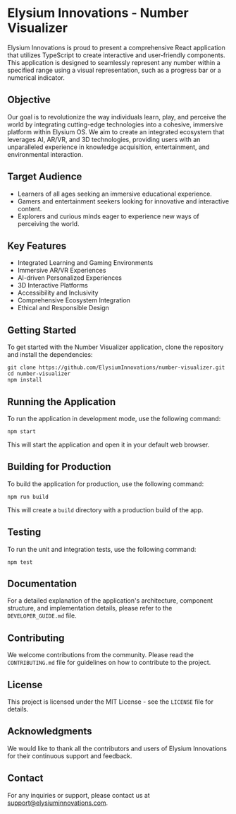 # Elysium Innovations - Number Visualizer

Elysium Innovations is proud to present a comprehensive React application that utilizes TypeScript to create interactive and user-friendly components. This application is designed to seamlessly represent any number within a specified range using a visual representation, such as a progress bar or a numerical indicator.

## Objective

Our goal is to revolutionize the way individuals learn, play, and perceive the world by integrating cutting-edge technologies into a cohesive, immersive platform within Elysium OS. We aim to create an integrated ecosystem that leverages AI, AR/VR, and 3D technologies, providing users with an unparalleled experience in knowledge acquisition, entertainment, and environmental interaction.

## Target Audience

- Learners of all ages seeking an immersive educational experience.
- Gamers and entertainment seekers looking for innovative and interactive content.
- Explorers and curious minds eager to experience new ways of perceiving the world.

## Key Features

- Integrated Learning and Gaming Environments
- Immersive AR/VR Experiences
- AI-driven Personalized Experiences
- 3D Interactive Platforms
- Accessibility and Inclusivity
- Comprehensive Ecosystem Integration
- Ethical and Responsible Design

## Getting Started

To get started with the Number Visualizer application, clone the repository and install the dependencies:

```
git clone https://github.com/ElysiumInnovations/number-visualizer.git
cd number-visualizer
npm install
```

## Running the Application

To run the application in development mode, use the following command:

```
npm start
```

This will start the application and open it in your default web browser.

## Building for Production

To build the application for production, use the following command:

```
npm run build
```

This will create a `build` directory with a production build of the app.

## Testing

To run the unit and integration tests, use the following command:

```
npm test
```

## Documentation

For a detailed explanation of the application's architecture, component structure, and implementation details, please refer to the `DEVELOPER_GUIDE.md` file.

## Contributing

We welcome contributions from the community. Please read the `CONTRIBUTING.md` file for guidelines on how to contribute to the project.

## License

This project is licensed under the MIT License - see the `LICENSE` file for details.

## Acknowledgments

We would like to thank all the contributors and users of Elysium Innovations for their continuous support and feedback.

## Contact

For any inquiries or support, please contact us at support@elysiuminnovations.com.